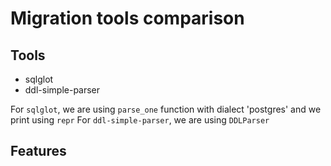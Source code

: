 # Migration tools comparison

## Tools

- sqlglot
- ddl-simple-parser 

For ``sqlglot``, we are using ``parse_one`` function with dialect 'postgres' and we print using ``repr``
For ``ddl-simple-parser``, we are using ``DDLParser``

## Features